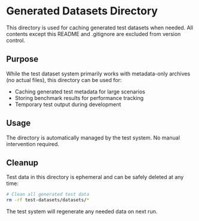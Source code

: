# Generated Datasets Directory

This directory is used for caching generated test datasets when needed. All contents except this README and .gitignore are excluded from version control.

## Purpose

While the test dataset system primarily works with metadata-only archives (no actual files), this directory can be used for:

- Caching generated test metadata for large scenarios
- Storing benchmark results for performance tracking
- Temporary test output during development

## Usage

The directory is automatically managed by the test system. No manual intervention required.

## Cleanup

Test data in this directory is ephemeral and can be safely deleted at any time:

```bash
# Clean all generated test data
rm -rf test-datasets/datasets/*
```

The test system will regenerate any needed data on next run.